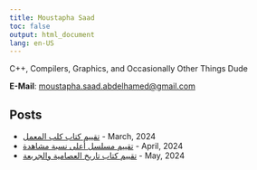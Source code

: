 ```yaml
---
title: Moustapha Saad
toc: false
output: html_document
lang: en-US
---
```


C++, Compilers, Graphics, and Occasionally Other Things Dude

**E-Mail**: moustapha.saad.abdelhamed@gmail.com

## Posts
- [تقييم كتاب كلب المعمل](تقييم_كتاب_كلب_المعمل.html) - March, 2024
- [تقييم مسلسل أعلى نسبة مشاهدة](تقييم_مسلسل_أعلى_نسبة_مشاهدة.html) - April, 2024
- [تقييم كتاب تاريخ العصامية والجربعة](تقييم_كتاب_تاريخ_العصامية_والجربعة.html) - May, 2024